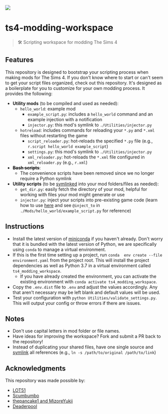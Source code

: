 ![](https://user-images.githubusercontent.com/7295363/160976635-1ca3a6ce-43b6-47c2-98e3-71d0fcb8e11f.png)

# ts4-modding-workspace

> :hammer_and_wrench: Scripting workspace for modding The Sims 4

## Features

This repository is designed to bootstrap your scripting process when making mods for The Sims 4. If you don't know where to start or can't seem to get your script files organized, check out this repository. It's designed as a boilerplate for you to customize for your own modding process. It provides the following:

- **Utility mods** (to be compiled and used as needed):
  - `hello_world`: example mod
    - `example_script.py`: includes a `hello_world` command and an example injection with a notification
    - `injector.py`: this mod's symlink to `./Utilities/injector.py`
  - `hotreload`: includes commands for reloading your `*.py` and `*.xml` files without restarting the game
    - `script_reloader.py`: hot-reloads the specified `*.py` file (e.g., `r.script hello_world example_script`)
    - `settings.py`: this mod's symlink to `./Utilities/injector.py`
    - `xml_reloader.py`: hot-reloads the `*.xml` file configured in `xml_reloader.py` (e.g., `r.xml`)
- **~~Bash scripts~~**:
  - The convenience scripts have been removed since we no longer require a Python symlink
- **Utility scripts** (to be [symlinked](https://www.google.com/search?q=how+to+make+a+symlink) into your mod folders/files as needed):
  - `get_dir.py`: easily fetch the directory of your mod, helpful for working with files your mod might generate or use
  - `injector.py`: inject your scripts into pre-existing game code (learn how to use [here](https://modthesims.info/showthread.php?p=4751246#post4751246) and see `@inject_to` in `./Mods/hello_world/example_script.py` for reference)

## Instructions

- Install the latest version of [miniconda](https://docs.conda.io/en/latest/miniconda.html#latest-miniconda-installer-links)
if you haven't already. Don't worry that it is bundled with the latest version of Python, we are specifically using `conda`
to manage a virtual environment.
- If this is the first time setting up a project, run `conda  env create --file environment.yaml` from the project root.
This will install the project dependencies as well as Python 3.7 in a virtual environment called `ts4_modding_workspace`.
  - If you have already created the environment, you can activate the existing environment with `conda activate ts4_modding_workspace`.
- Copy the `.env.dist` file to `.env` and adjust the values accordingly. Any that aren't necessary may be left blank and
default values will be used.
- Test your configuration with `python Utilities/validate_settings.py`. This will output your config or throw errors if
there are issues.

## Notes

- Don't use capital letters in mod folder or file names.
- Have ideas for improving the workspace? Fork and submit a PR back to the repository!
- Instead of duplicating your shared files, have one single source and [symlink](https://www.google.com/search?q=how+to+make+a+symlink) all references (e.g., `ln -s /path/to/original /path/to/link`)

## Acknowledgments

This repository was made possible by:

- [LOT51](https://lot51.cc/)
- [Scumbumbo](https://scumbumbomods.com/)
- [thepancake1 and MizoreYukii](https://www.patreon.com/pancakemizore)
- [Deaderpool](https://deaderpool-mccc.com/)
